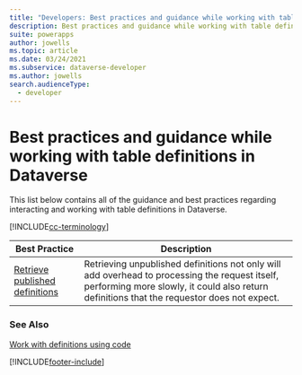 ```yaml
---
title: "Developers: Best practices and guidance while working with table definitions in Microsoft Dataverse | Microsoft Docs"
description: Best practices and guidance while working with table definitions for developers of the Microsoft Dataverse in Power Apps.
suite: powerapps
author: jowells
ms.topic: article
ms.date: 03/24/2021
ms.subservice: dataverse-developer
ms.author: jowells
search.audienceType: 
  - developer
---
```


# Best practices and guidance while working with table definitions in Dataverse

This list below contains all of the guidance and best practices regarding interacting and working with table definitions in Dataverse.

[!INCLUDE[cc-terminology](../../includes/cc-terminology.md)]


|Best Practice  |Description  |
|---------|---------|
|[Retrieve published definitions](retrieve-published-metadata.md)     |Retrieving unpublished definitions not only will add overhead to processing the request itself, performing more slowly, it could also return definitions that the requestor does not expect.         |

### See Also

[Work with definitions using code](../../metadata-services.md)<br />


[!INCLUDE[footer-include](../../../../includes/footer-banner.md)]
